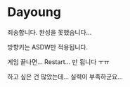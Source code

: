 # Dayoung

죄송합니다. 완성을 못했습니다...

방향키는 ASDW만 적용됩니다. 

게임 끝나면... Restart... 만 됩니다 ㅜㅠ 


하고 싶은 건 많았는데... 실력이 부족하군요... 
